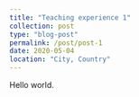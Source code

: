 ```yaml
---
title: "Teaching experience 1"
collection: post
type: "blog-post"
permalink: /post/post-1
date: 2020-05-04
location: "City, Country"
---
```


Hello world.
